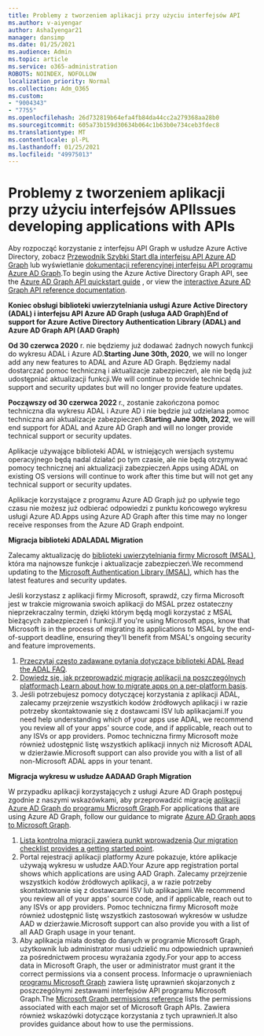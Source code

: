 ```yaml
---
title: Problemy z tworzeniem aplikacji przy użyciu interfejsów API
ms.author: v-aiyengar
author: AshaIyengar21
manager: dansimp
ms.date: 01/25/2021
ms.audience: Admin
ms.topic: article
ms.service: o365-administration
ROBOTS: NOINDEX, NOFOLLOW
localization_priority: Normal
ms.collection: Adm_O365
ms.custom:
- "9004343"
- "7755"
ms.openlocfilehash: 26d732819b64efa4fb84da44cc2a279368aa28b0
ms.sourcegitcommit: 605a73b159d30634b064c1b63b0e734ceb3fdec8
ms.translationtype: MT
ms.contentlocale: pl-PL
ms.lasthandoff: 01/25/2021
ms.locfileid: "49975013"
---
```

# <a name="issues-developing-applications-with-apis"></a><span data-ttu-id="0a1f6-102">Problemy z tworzeniem aplikacji przy użyciu interfejsów API</span><span class="sxs-lookup"><span data-stu-id="0a1f6-102">Issues developing applications with APIs</span></span>

<span data-ttu-id="0a1f6-103">Aby rozpocząć korzystanie z interfejsu API Graph w usłudze Azure Active Directory, zobacz [Przewodnik Szybki Start dla interfejsu API Azure AD Graph](https://docs.microsoft.com/azure/active-directory/develop/microsoft-graph-intro) lub wyświetlanie [dokumentacji referencyjnej interfejsu API programu Azure AD Graph](https://docs.microsoft.com/previous-versions/azure/ad/graph/api/api-catalog).</span><span class="sxs-lookup"><span data-stu-id="0a1f6-103">To begin using the Azure Active Directory Graph API, see the [Azure AD Graph API quickstart guide](https://docs.microsoft.com/azure/active-directory/develop/microsoft-graph-intro) , or view the [interactive Azure AD Graph API reference documentation](https://docs.microsoft.com/previous-versions/azure/ad/graph/api/api-catalog).</span></span>

<span data-ttu-id="0a1f6-104">**Koniec obsługi biblioteki uwierzytelniania usługi Azure Active Directory (ADAL) i interfejsu API Azure AD Graph (usługa AAD Graph)**</span><span class="sxs-lookup"><span data-stu-id="0a1f6-104">**End of support for Azure Active Directory Authentication Library (ADAL) and Azure AD Graph API (AAD Graph)**</span></span>

<span data-ttu-id="0a1f6-105">**Od 30 czerwca 2020** r. nie będziemy już dodawać żadnych nowych funkcji do wykresu ADAL i Azure AD.</span><span class="sxs-lookup"><span data-stu-id="0a1f6-105">**Starting June 30th, 2020**, we will no longer add any new features to ADAL and Azure AD Graph.</span></span> <span data-ttu-id="0a1f6-106">Będziemy nadal dostarczać pomoc techniczną i aktualizacje zabezpieczeń, ale nie będą już udostępniać aktualizacji funkcji.</span><span class="sxs-lookup"><span data-stu-id="0a1f6-106">We will continue to provide technical support and security updates but will no longer provide feature updates.</span></span>

<span data-ttu-id="0a1f6-107">**Począwszy od 30 czerwca 2022** r., zostanie zakończona pomoc techniczna dla wykresu ADAL i Azure AD i nie będzie już udzielana pomoc techniczna ani aktualizacje zabezpieczeń.</span><span class="sxs-lookup"><span data-stu-id="0a1f6-107">**Starting June 30th, 2022**, we will end support for ADAL and Azure AD Graph and will no longer provide technical support or security updates.</span></span>

<span data-ttu-id="0a1f6-108">Aplikacje używające biblioteki ADAL w istniejących wersjach systemu operacyjnego będą nadal działać po tym czasie, ale nie będą otrzymywać pomocy technicznej ani aktualizacji zabezpieczeń.</span><span class="sxs-lookup"><span data-stu-id="0a1f6-108">Apps using ADAL on existing OS versions will continue to work after this time but will not get any technical support or security updates.</span></span>

<span data-ttu-id="0a1f6-109">Aplikacje korzystające z programu Azure AD Graph już po upływie tego czasu nie możesz już odbierać odpowiedzi z punktu końcowego wykresu usługi Azure AD.</span><span class="sxs-lookup"><span data-stu-id="0a1f6-109">Apps using Azure AD Graph after this time may no longer receive responses from the Azure AD Graph endpoint.</span></span>

<span data-ttu-id="0a1f6-110">**Migracja biblioteki ADAL**</span><span class="sxs-lookup"><span data-stu-id="0a1f6-110">**ADAL Migration**</span></span>

<span data-ttu-id="0a1f6-111">Zalecamy aktualizację do [biblioteki uwierzytelniania firmy Microsoft (MSAL)](https://docs.microsoft.com/azure/active-directory/develop/v2-overview), która ma najnowsze funkcje i aktualizacje zabezpieczeń.</span><span class="sxs-lookup"><span data-stu-id="0a1f6-111">We recommend updating to the [Microsoft Authentication Library (MSAL)](https://docs.microsoft.com/azure/active-directory/develop/v2-overview), which has the latest features and security updates.</span></span>

<span data-ttu-id="0a1f6-112">Jeśli korzystasz z aplikacji firmy Microsoft, sprawdź, czy firma Microsoft jest w trakcie migrowania swoich aplikacji do MSAL przez ostateczny nieprzekraczalny termin, dzięki którym będą mogli korzystać z MSAL bieżących zabezpieczeń i funkcji.</span><span class="sxs-lookup"><span data-stu-id="0a1f6-112">If you're using Microsoft apps, know that Microsoft is in the process of migrating its applications to MSAL by the end-of-support deadline, ensuring they'll benefit from MSAL's ongoing security and feature improvements.</span></span>

1. <span data-ttu-id="0a1f6-113">[Przeczytaj często zadawane pytania dotyczące biblioteki ADAL](https://docs.microsoft.com/azure/active-directory/develop/msal-migration#frequently-asked-questions-faq).</span><span class="sxs-lookup"><span data-stu-id="0a1f6-113">[Read the ADAL FAQ](https://docs.microsoft.com/azure/active-directory/develop/msal-migration#frequently-asked-questions-faq).</span></span>
1. <span data-ttu-id="0a1f6-114">[Dowiedz się, jak przeprowadzić migrację aplikacji na poszczególnych platformach](https://docs.microsoft.com/azure/active-directory/develop/msal-migration#frequently-asked-questions-faq).</span><span class="sxs-lookup"><span data-stu-id="0a1f6-114">[Learn about how to migrate apps on a per-platform basis](https://docs.microsoft.com/azure/active-directory/develop/msal-migration#frequently-asked-questions-faq).</span></span>
1. <span data-ttu-id="0a1f6-115">Jeśli potrzebujesz pomocy dotyczącej korzystania z aplikacji ADAL, zalecamy przejrzenie wszystkich kodów źródłowych aplikacji i w razie potrzeby skontaktowanie się z dostawcami ISV lub aplikacjami.</span><span class="sxs-lookup"><span data-stu-id="0a1f6-115">If you need help understanding which of your apps use ADAL, we recommend you review all of your apps' source code, and if applicable, reach out to any ISVs or app providers.</span></span> <span data-ttu-id="0a1f6-116">Pomoc techniczna firmy Microsoft może również udostępnić listę wszystkich aplikacji innych niż Microsoft ADAL w dzierżawie.</span><span class="sxs-lookup"><span data-stu-id="0a1f6-116">Microsoft support can also provide you with a list of all non-Microsoft ADAL apps in your tenant.</span></span>

<span data-ttu-id="0a1f6-117">**Migracja wykresu w usłudze AAD**</span><span class="sxs-lookup"><span data-stu-id="0a1f6-117">**AAD Graph Migration**</span></span>

<span data-ttu-id="0a1f6-118">W przypadku aplikacji korzystających z usługi Azure AD Graph postępuj zgodnie z naszymi wskazówkami, aby przeprowadzić migrację [aplikacji Azure AD Graph do programu Microsoft Graph](https://docs.microsoft.com/graph/migrate-azure-ad-graph-overview?view=graph-rest-1.0&preserve-view=true).</span><span class="sxs-lookup"><span data-stu-id="0a1f6-118">For applications that are using Azure AD Graph, follow our guidance to migrate [Azure AD Graph apps to Microsoft Graph](https://docs.microsoft.com/graph/migrate-azure-ad-graph-overview?view=graph-rest-1.0&preserve-view=true).</span></span>

1. <span data-ttu-id="0a1f6-119">[Lista kontrolna migracji zawiera punkt wprowadzenia](https://docs.microsoft.com/graph/migrate-azure-ad-graph-planning-checklist).</span><span class="sxs-lookup"><span data-stu-id="0a1f6-119">[Our migration checklist provides a getting started point](https://docs.microsoft.com/graph/migrate-azure-ad-graph-planning-checklist).</span></span> 
1. <span data-ttu-id="0a1f6-120">Portal rejestracji aplikacji platformy Azure pokazuje, które aplikacje używają wykresu w usłudze AAD.</span><span class="sxs-lookup"><span data-stu-id="0a1f6-120">Your Azure app registration portal shows which applications are using AAD Graph.</span></span> <span data-ttu-id="0a1f6-121">Zalecamy przejrzenie wszystkich kodów źródłowych aplikacji, a w razie potrzeby skontaktowanie się z dostawcami ISV lub aplikacjami.</span><span class="sxs-lookup"><span data-stu-id="0a1f6-121">We recommend you review all of your apps' source code, and if applicable, reach out to any ISVs or app providers.</span></span> <span data-ttu-id="0a1f6-122">Pomoc techniczna firmy Microsoft może również udostępnić listę wszystkich zastosowań wykresów w usłudze AAD w dzierżawie.</span><span class="sxs-lookup"><span data-stu-id="0a1f6-122">Microsoft support can also provide you with a list of all AAD Graph usage in your tenant.</span></span>
1. <span data-ttu-id="0a1f6-123">Aby aplikacja miała dostęp do danych w programie Microsoft Graph, użytkownik lub administrator musi udzielić mu odpowiednich uprawnień za pośrednictwem procesu wyrażania zgody.</span><span class="sxs-lookup"><span data-stu-id="0a1f6-123">For your app to access data in Microsoft Graph, the user or administrator must grant it the correct permissions via a consent process.</span></span> <span data-ttu-id="0a1f6-124">Informacje o uprawnieniach [programu Microsoft Graph](https://docs.microsoft.com/graph/permissions-reference?context=graph%2Fapi%2Fbeta&view=graph-rest-beta&preserve-view=true) zawiera listę uprawnień skojarzonych z poszczególnymi zestawami interfejsów API programu Microsoft Graph.</span><span class="sxs-lookup"><span data-stu-id="0a1f6-124">The [Microsoft Graph permissions reference](https://docs.microsoft.com/graph/permissions-reference?context=graph%2Fapi%2Fbeta&view=graph-rest-beta&preserve-view=true) lists the permissions associated with each major set of Microsoft Graph APIs.</span></span> <span data-ttu-id="0a1f6-125">Zawiera również wskazówki dotyczące korzystania z tych uprawnień.</span><span class="sxs-lookup"><span data-stu-id="0a1f6-125">It also provides guidance about how to use the permissions.</span></span>
